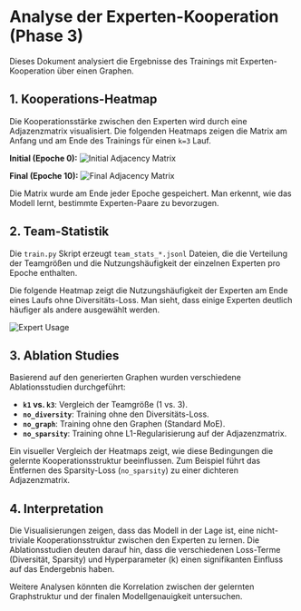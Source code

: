 # Analyse der Experten-Kooperation (Phase 3)

Dieses Dokument analysiert die Ergebnisse des Trainings mit Experten-Kooperation über einen Graphen.

## 1. Kooperations-Heatmap

Die Kooperationsstärke zwischen den Experten wird durch eine Adjazenzmatrix visualisiert. Die folgenden Heatmaps zeigen die Matrix am Anfang und am Ende des Trainings für einen `k=3` Lauf.

**Initial (Epoche 0):**
![Initial Adjacency Matrix](./graphs/adjacency_matrix_k3_epoch_initial.png)

**Final (Epoche 10):**
![Final Adjacency Matrix](./graphs/adjacency_matrix_k3_epoch_10.png)

Die Matrix wurde am Ende jeder Epoche gespeichert. Man erkennt, wie das Modell lernt, bestimmte Experten-Paare zu bevorzugen.

## 2. Team-Statistik

Die `train.py` Skript erzeugt `team_stats_*.jsonl` Dateien, die die Verteilung der Teamgrößen und die Nutzungshäufigkeit der einzelnen Experten pro Epoche enthalten.

Die folgende Heatmap zeigt die Nutzungshäufigkeit der Experten am Ende eines Laufs ohne Diversitäts-Loss. Man sieht, dass einige Experten deutlich häufiger als andere ausgewählt werden.

![Expert Usage](./graphs/expert_usage_no_diversity_epoch_10.png)

## 3. Ablation Studies

Basierend auf den generierten Graphen wurden verschiedene Ablationsstudien durchgeführt:

*   **`k1` vs. `k3`**: Vergleich der Teamgröße (1 vs. 3).
*   **`no_diversity`**: Training ohne den Diversitäts-Loss.
*   **`no_graph`**: Training ohne den Graphen (Standard MoE).
*   **`no_sparsity`**: Training ohne L1-Regularisierung auf der Adjazenzmatrix.

Ein visueller Vergleich der Heatmaps zeigt, wie diese Bedingungen die gelernte Kooperationsstruktur beeinflussen. Zum Beispiel führt das Entfernen des Sparsity-Loss (`no_sparsity`) zu einer dichteren Adjazenzmatrix.

## 4. Interpretation

Die Visualisierungen zeigen, dass das Modell in der Lage ist, eine nicht-triviale Kooperationsstruktur zwischen den Experten zu lernen. Die Ablationsstudien deuten darauf hin, dass die verschiedenen Loss-Terme (Diversität, Sparsity) und Hyperparameter (k) einen signifikanten Einfluss auf das Endergebnis haben.

Weitere Analysen könnten die Korrelation zwischen der gelernten Graphstruktur und der finalen Modellgenauigkeit untersuchen.
